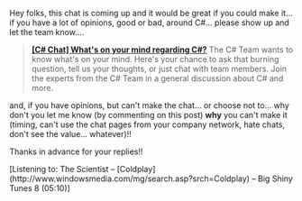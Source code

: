 Hey folks, this chat is coming up and it would be great if you could make it... if you have a lot of opinions, good or bad, around C#... please show up and let the team know....

> **[[C# Chat] What's on your mind regarding C#?](http://msdn.microsoft.com/chats/#MSDN_CSHARP_Qs_Sep23_04)**
> The C# Team wants to know what's on your mind. Here's your chance to ask that burning question, tell us your thoughts, or just chat with team members. Join the experts from the C# Team in a general discussion about C# and more.

and, if you have opinions, but can't make the chat... or choose not to... why don't you let me know (by commenting on this post) **why** you can't make it (timing, can't use the chat pages from your company network, hate chats, don't see the value... whatever)!!

Thanks in advance for your replies!!

<div class="media">
  [Listening to: The Scientist &#8211; [Coldplay](http://www.windowsmedia.com/mg/search.asp?srch=Coldplay) &#8211; Big Shiny Tunes 8 (05:10)]
</div>